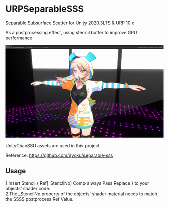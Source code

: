 # URPSeparableSSS
Separable Subsurface Scatter for Unity 2020.3LTS & URP 10.x 

As a postprocessing effect, using stencil buffer to improve GPU performance

<p align="center">
  <img src="https://github.com/bearworks/URPSeparableSSS/blob/main/Image.png">
</p>

UnityChanSSU assets are used in this project

Reference:
https://github.com/iryoku/separable-sss


## Usage

1.Insert Stencil { Ref[_StencilNo] Comp always  Pass Replace } to your objects' shader code.  
2.The _StencilNo property of the objects' shader material needs to match the SSSS postprocess Ref Value.
